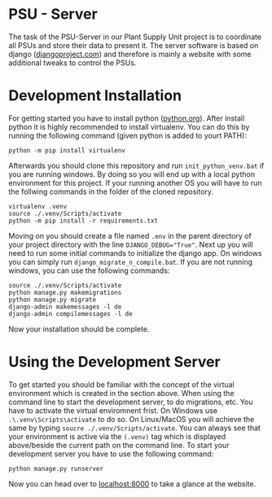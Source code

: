 # PSU - Server
The task of the PSU-Server in our Plant Supply Unit project is to coordinate all PSUs and store their data to present it.
The server software is based on django ([djangoproject.com](https://djangoproject.com)) and therefore is mainly a website with some additional tweaks to control the PSUs.

# Development Installation
For getting started you have to install python ([python.org](https://python.org)). After install python it is highly recommended to install virtualenv. You can do this by running the following command (given python is added to yourt PATH):

    python -m pip install virtualenv

Afterwards you should clone this repository and run `init_python_venv.bat` if you are running windows. By doing so you will end up with a local python environment for this project. If your running another OS you will have to run the follwing commands in the folder of the cloned repository.

    virtualenv .venv
    source ./.venv/Scripts/activate
    python -m pip install -r requirements.txt

Moving on you should create a file named `.env` in the parent directory of your project directory with the line `DJANGO_DEBUG="True"`.
Next up you will need to run some initial commands to initialize the django app. On windows you can simply run `django_migrate_n_compile.bat`. If you are not running windows, you can use the following commands:

    source ./.venv/Scripts/activate
    python manage.py makemigrations
    python manage.py migrate
    django-admin makemessages -l de
    django-admin compilemessages -l de

Now your installation should be complete.

# Using the Development Server
To get started you should be familiar with the concept of the virtual environment which is created in the section above. When using the command line to start the development server, to do migrations, etc. You have to activate the virtual enviromnent frist. On Windows use `.\.venv\Scripts\activate` to do so. On Linux/MacOS you will achieve the same by typing `soucre ./.venv/Scripts/activate`. You can always see that your environment is active via the `(.venv)` tag which is displayed above/beside the current path on the command line. To start your development server you have to use the following command:

    python manage.py runserver

Now you can head over to [localhost:8000](http://127.0.0.1:8000/) to take a glance at the website.
